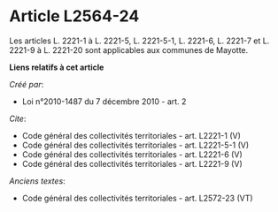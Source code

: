 # Article L2564-24

Les articles L. 2221-1 à L. 2221-5, L. 2221-5-1, 
L. 2221-6, L. 2221-7 et L. 2221-9 à L. 2221-20 sont applicables aux communes de Mayotte.

**Liens relatifs à cet article**

_Créé par_:

  - Loi n°2010-1487 du 7 décembre 2010 - art. 2

_Cite_:

  - Code général des collectivités territoriales - art. L2221-1 (V)
  - Code général des collectivités territoriales - art. L2221-5-1 (V)
  - Code général des collectivités territoriales - art. L2221-6 (V)
  - Code général des collectivités territoriales - art. L2221-9 (V)

_Anciens textes_:

  - Code général des collectivités territoriales - art. L2572-23 (VT)
